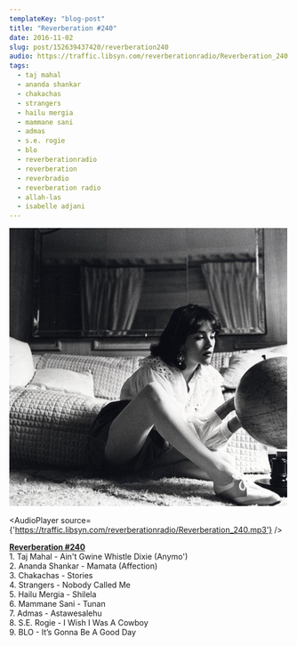 ```yaml
---
templateKey: "blog-post"
title: "Reverberation #240"
date: 2016-11-02
slug: post/152639437420/reverberation240
audio: https://traffic.libsyn.com/reverberationradio/Reverberation_240.mp3
tags:
  - taj mahal
  - ananda shankar
  - chakachas
  - strangers
  - hailu mergia
  - mammane sani
  - admas
  - s.e. rogie
  - blo
  - reverberationradio
  - reverberation
  - reverbradio
  - reverberation radio
  - allah-las
  - isabelle adjani
---
```


![Reverberation #240](../images/31f01c98f88d2ecb781f7fe11ac5e5ed942cfadf548f6d17b1eacbc404aa8f02.jpg)

<AudioPlayer source={'https://traffic.libsyn.com/reverberationradio/Reverberation_240.mp3'} />

<p><b><a href="https://traffic.libsyn.com/reverberationradio/Reverberation_240.mp3">Reverberation #240</a><br /></b>1. Taj Mahal - Ain't Gwine Whistle Dixie (Anymo')<br />2. Ananda Shankar - Mamata (Affection)<br />3. Chakachas - Stories<br />4. Strangers - Nobody Called Me<br />5. Hailu Mergia - Shilela<br />6. Mammane Sani - Tunan<br />7. Admas - Astawesalehu<br />8. S.E. Rogie - I Wish I Was A Cowboy<br />9. BLO - It&rsquo;s Gonna Be A Good Day</p>
